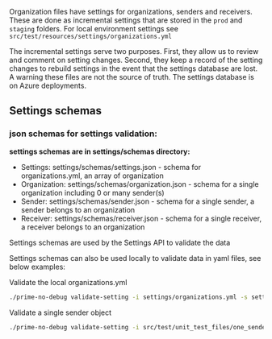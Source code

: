 Organization files have settings for organizations, senders and receivers. These are done as 
incremental settings that are stored in the `prod` and `staging` folders.  For local environment
settings see `src/test/resources/settings/organizations.yml`

The incremental settings serve two purposes. First, they allow us to review and comment on setting changes. Second, they keep a record of the setting changes to rebuild settings in the event that the settings database are lost. A warning these files are not the source of truth. The settings database is on Azure deployments.

## Settings schemas

### json schemas for settings validation:

**settings schemas are in settings/schemas directory:**

- Settings: settings/schemas/settings.json - schema for organizations.yml, an array of organization
- Organization: settings/schemas/organization.json - schema for a single organization including 0 or many sender(s)
- Sender: settings/schemas/sender.json - schema for a single sender, a sender belongs to an organization
- Receiver: settings/schemas/receiver.json - schema for a single receiver, a receiver belongs to an organization

Settings schemas are used by the Settings API to validate the data

Settings schemas can also be used locally to validate data in yaml files, see below examples:

Validate the local organizations.yml

```bash
./prime-no-debug validate-setting -i settings/organizations.yml -s settings/schemas/settings.json
```
Validate a single sender object

```bash
./prime-no-debug validate-setting -i src/test/unit_test_files/one_sender_waters.yml -s settings/schemas/sender.json
```
